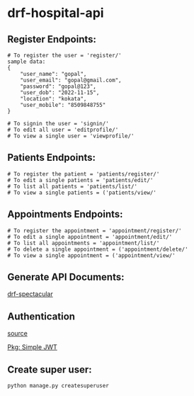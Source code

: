 # drf-hospital-api

## Register Endpoints:
```
# To register the user = 'register/'
sample data:
{
    "user_name": "gopal",
    "user_email": "gopal@gmail.com",
    "password": "gopal@123",
    "user_dob": "2022-11-15",
    "location": "kokata",
    "user_mobile": "8509848755"
}

# To signin the user = 'signin/'
# To edit all user = 'editprofile/'
# To view a single user = 'viewprofile/'

```

## Patients Endpoints:
```
# To register the patient = 'patients/register/'
# To edit a single patients = 'patients/edit/'
# To list all patients = 'patients/list/'
# To view a single patients = ('patients/view/'
```

## Appointments Endpoints:
```
# To register the appointment = 'appointment/register/'
# To edit a single appointment = 'appointment/edit/'
# To list all appointments = 'appointment/list/'
# To delete a single appointment = ('appointment/delete/'
# To view a single appointment = ('appointment/view/'
```

## Generate API Documents:

[drf-spectacular](https://github.com/tfranzel/drf-spectacular/#installation)

## Authentication
[source](https://python.plainenglish.io/django-custom-user-model-and-auth-using-jwt-simple-boilerplate-6acd78bf7767)

[Pkg: Simple JWT](https://django-rest-framework-simplejwt.readthedocs.io/en/latest/getting_started.html)

## Create super user:
```
python manage.py createsuperuser

```